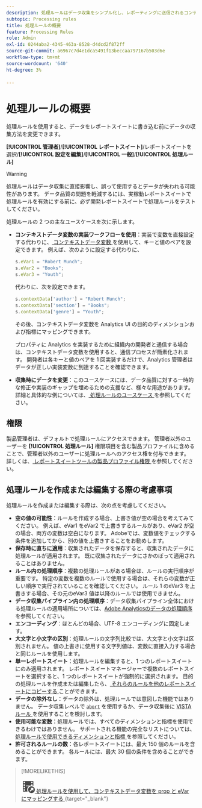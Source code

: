 ```yaml
---
description: 処理ルールはデータ収集をシンプル化し、レポーティングに送信されるコンテンツを管理します。
subtopic: Processing rules
title: 処理ルールの概要
feature: Processing Rules
role: Admin
exl-id: 0244aba2-4345-463a-8528-d4dcd2f872ff
source-git-commit: a6967c7d4e1dca5491f13beccaa797167b503d6e
workflow-type: tm+mt
source-wordcount: '640'
ht-degree: 3%

---
```


# 処理ルールの概要

処理ルールを使用すると、データをレポートスイートに書き込む前にデータの収集方法を変更できます。

**[!UICONTROL 管理者]**/**[!UICONTROL レポートスイート]**/レポートスイートを選択/**[!UICONTROL 設定を編集]**/**[!UICONTROL 一般]**/**[!UICONTROL 処理ルール]**

>[!WARNING]
>
>処理ルールはデータ収集に直接影響し、誤って使用するとデータが失われる可能性があります。 データ品質の問題を軽減するには、実稼動レポートスイートで処理ルールを有効にする前に、必ず開発レポートスイートで処理ルールをテストしてください。

処理ルールの 2 つの主なユースケースを次に示します。

* **コンテキストデータ変数の実装ワークフローを使用**：実装で変数を直接設定する代わりに、[ コンテキストデータ変数 ](/help/implement/vars/page-vars/contextdata.md) を使用して、キーと値のペアを設定できます。 例えば、次のように設定する代わりに、

  ```js
  s.eVar1 = "Robert Munch";
  s.eVar2 = "Books";
  s.eVar3 = "Youth";
  ```

  代わりに、次を設定できます。

  ```js
  s.contextData['author'] = "Robert Munch";
  s.contextData['section'] = "Books";
  s.contextData['genre'] = "Youth";
  ```

  その後、コンテキストデータ変数を Analytics UI の目的のディメンションおよび指標にマッピングできます。

  プロパティに Analytics を実装するために組織内の開発者と通信する場合は、コンテキストデータ変数を使用すると、通信プロセスが簡素化されます。 開発者は各キーと値のペアを 1 回実装するだけで、Analytics 管理者はデータが正しい実装変数に到達することを確認できます。

* **収集時にデータを変更**：このユースケースには、データ品質に対する一時的な修正や実装のギャップを埋めるための支援など、様々な用途があります。 詳細と具体的な例については、[ 処理ルールのユースケース ](pr-use-cases.md) を参照してください。

## 権限

製品管理者は、デフォルトで処理ルールにアクセスできます。 管理者以外のユーザーを **[!UICONTROL 処理ルール]** 権限項目を含む製品プロファイルに含めることで、管理者以外のユーザーに処理ルールへのアクセス権を付与できます。 詳しくは、[ レポートスイートツールの製品プロファイル権限 ](/help/admin/admin-console/permissions/report-suite-tools.md) を参照してください。

## 処理ルールを作成または編集する際の考慮事項

処理ルールを作成または編集する際は、次の点を考慮してください。

* **空の値の可能性**：ルールを作成する場合、上書き値が空の場合を考えてみてください。 例えば、eVar1 をeVar2 で上書きするルールがあり、eVar2 が空の場合、両方の変数は空白になります。 Adobeでは、変数値をチェックする条件を追加してから、別の値を上書きすることをお勧めします。
* **保存時に直ちに適用**：収集されたデータを保存すると、収集されたデータに処理ルールが適用されます。 既に収集されたデータにさかのぼって適用されることはありません。
* **ルール内の処理順序**：複数の処理ルールがある場合は、ルールの実行順序が重要です。 特定の変数を複数のルールで使用する場合は、それらの変数が正しい順序で実行されていることを確認してください。 ルール 1 のeVar3 を上書きする場合、その元のeVar3 値は以降のルールでは使用できません。
* **データ収集パイプライン内の処理順序**：データ収集パイプライン全体における処理ルールの適用場所については、[Adobe Analyticsのデータの処理順序 ](/help/technotes/processing-order.md) を参照してください。
* **エンコーディング**：ほとんどの場合、UTF-8 エンコーディングに固定します。
* **大文字と小文字の区別**：処理ルールの文字列比較では、大文字と小文字は区別されません。 値の上書きに使用する文字列値は、変数に直接入力する場合と同じルールを使用します。
* **単一レポートスイート**：処理ルールを編集すると、1 つのレポートスイートにのみ適用されます。 レポートスイートマネージャーで複数のレポートスイートを選択すると、1 つのレポートスイートが強制的に選択されます。 目的の処理ルールを作成または編集したら、[ それらのルールを他のレポートスイートにコピーする ](pr-copy.md) ことができます。
* **データの除外なし**：データの除外は、処理ルールでは意図した機能ではありません。 データ収集レベルで [`abort`](/help/implement/vars/config-vars/abort.md) を使用するか、データ収集後に [VISTA ルール ](/help/technotes/vista.md) を使用することを検討します。
* **使用可能な変数**：処理ルールでは、すべてのディメンションと指標を使用できるわけではありません。 サポートされる機能の完全なリストについては、[ 処理ルールで使用できるディメンションと指標 ](pr-variables.md) を参照してください。
* **許可されるルールの数**：各レポートスイートには、最大 150 個のルールを含めることができます。 各ルールには、最大 30 個の条件を含めることができます。

>[!MORELIKETHIS]
>
>![VideoCheckedOut](/help/assets/icons/VideoCheckedOut.svg)[ 処理ルールを使用して、コンテキストデータ変数を prop と eVar にマッピングする ](https://experienceleague.adobe.com/en/docs/analytics-learn/tutorials/implementation/implementation-basics/map-contextdata-variables-into-props-and-evars-with-processing-rules){target="_blank"}

